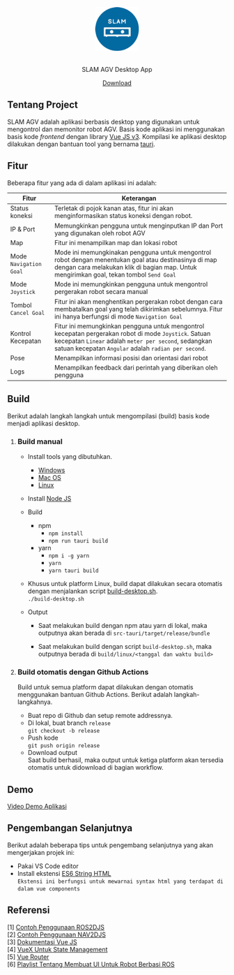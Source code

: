 <div align="center">
  <a href="https://gitlab.com/mbkm/code-repositories/batch-2/manufaktur_agv/agv-ui/-/tree/main" target="_blank"><img src="dist/assets/icons/app/128x128@2x.png" width="100">
  </a>
  <br>
  <br>
  <p>SLAM AGV Desktop App</p>

<a href="https://drive.google.com/drive/folders/1DfaymPn_Pbr1u87aMqva7z3zQcgjMy9g" target="_blank">Download
</a>

</div>

## Tentang Project

SLAM AGV adalah aplikasi berbasis desktop yang digunakan untuk mengontrol dan memonitor robot AGV. Basis kode aplikasi ini menggunakan basis kode _frontend_ dengan library [Vue JS v3](https://vuejs.org/). Kompilasi ke aplikasi desktop dilakukan dengan bantuan tool yang bernama [tauri](https://tauri.studio/).

## Fitur

Beberapa fitur yang ada di dalam aplikasi ini adalah:

| Fitur                  | Keterangan                                                                                                                                                                                                            |
| ---------------------- | --------------------------------------------------------------------------------------------------------------------------------------------------------------------------------------------------------------------- |
| Status koneksi         | Terletak di pojok kanan atas, fitur ini akan menginformasikan status koneksi dengan robot.                                                                                                                            |
| IP & Port              | Memungkinkan pengguna untuk menginputkan IP dan Port yang digunakan oleh robot AGV                                                                                                                                    |
| Map                    | Fitur ini menampilkan map dan lokasi robot                                                                                                                                                                            |
| Mode `Navigation Goal` | Mode ini memungkinakan pengguna untuk mengontrol robot dengan menentukan goal atau destinasinya di map dengan cara melakukan klik di bagian map. Untuk mengirimkan goal, tekan tombol `Send Goal`                     |
| Mode `Joystick`        | Mode ini memungkinkan pengguna untuk mengontrol pergerakan robot secara manual                                                                                                                                        |
| Tombol `Cancel Goal`   | Fitur ini akan menghentikan pergerakan robot dengan cara membatalkan goal yang telah dikirimkan sebelumnya. Fitur ini hanya berfungsi di mode `Navigation Goal`                                                       |
| Kontrol Kecepatan      | Fitur ini memungkinkan pengguna untuk mengontrol kecepatan pergerakan robot di mode `Joystick`. Satuan kecepatan `Linear` adalah `meter per second`, sedangkan satuan kecepatan `Angular` adalah `radian per second`. |
| Pose                   | Menampilkan informasi posisi dan orientasi dari robot                                                                                                                                                                 |
| Logs                   | Menampilkan feedback dari perintah yang diberikan oleh pengguna                                                                                                                                                       |

## Build

Berikut adalah langkah langkah untuk mengompilasi (build) basis kode menjadi aplikasi desktop.

1. ### Build manual

   - Install tools yang dibutuhkan.

     - [Windows](https://tauri.studio/v1/guides/getting-started/prerequisites#setting-up-windows)
     - [Mac OS](https://tauri.studio/v1/guides/getting-started/prerequisites#setting-up-macos)
     - [Linux](https://tauri.studio/v1/guides/getting-started/prerequisites#setting-up-linux)

   - Install [Node JS](https://nodejs.org/en/)
   - Build

     - npm
       - `npm install`
       - `npm run tauri build`
     - yarn
       - `npm i -g yarn`
       - `yarn`
       - `yarn tauri build`

   - Khusus untuk platform Linux, build dapat dilakukan secara otomatis dengan menjalankan script [build-desktop.sh](./build-desktop.sh).  
     `./build-desktop.sh`

   - Output

     - Saat melakukan build dengan npm atau yarn di lokal, maka outputnya akan berada di `src-tauri/target/release/bundle`

     - Saat melakukan build dengan script `build-desktop.sh`, maka outputnya berada di `build/linux/<tanggal dan waktu build>`

2. ### Build otomatis dengan Github Actions

   Build untuk semua platform dapat dilakukan dengan otomatis menggunakan bantuan Github Actions. Berikut adalah langkah-langkahnya.

   - Buat repo di Github dan setup remote addressnya.
   - Di lokal, buat branch `release`  
     `git checkout -b release`
   - Push kode  
     `git push origin release`
   - Download output  
     Saat build berhasil, maka output untuk ketiga platform akan tersedia otomatis untuk didownload di bagian workflow.

## Demo

[Video Demo Aplikasi ](https://drive.google.com/file/d/1I9Qhymc7dLNifSmQYTbJbVKDRu3idc5F/preview)

## Pengembangan Selanjutnya   

Berikut adalah beberapa tips untuk pengembang selanjutnya yang akan mengerjakan projek ini:
- Pakai VS Code editor
- Install ekstensi [ES6 String HTML](https://marketplace.visualstudio.com/items?itemName=Tobermory.es6-string-html)   
  `Ekstensi ini berfungsi untuk mewarnai syntax html yang terdapat di dalam vue components`

## Referensi

[1] [Contoh Penggunaan ROS2DJS](http://wiki.ros.org/ros2djs/Tutorials/VisualizingAMap)  
[2] [Contoh Penggunaan NAV2DJS](http://wiki.ros.org/nav2djs/Tutorials/CreatingABasicNav2DWidget)  
[3] [Dokumentasi Vue JS](https://vuejs.org/guide/introduction.html)  
[4] [VueX Untuk State Management](https://vuex.vuejs.org)  
[5] [Vue Router](https://router.vuejs.org)  
[6] [Playlist Tentang Membuat UI Untuk Robot Berbasi ROS](https://www.youtube.com/playlist?list=PLK0b4e05LnzagmZCkKIQo9KKqtGo_3aKj)

